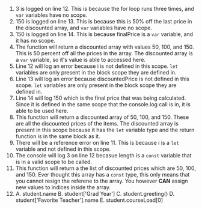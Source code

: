 1. 3 is logged on line 12. This is because the for loop runs three times, and `var` variables have no scope.
2. 150 is logged on line 13. This is because this is 50% off the last price in the discounted array, and `var` variables have no scope.
3. 150 is logged on line 14. This is because finalPrice is a `var` variable, and it has no scope.
4. The function will return a discounted array with values 50, 100, and 150. This is 50 percent off all the prices in the array. The discounted array is a `var` variable, so it's value is able to accessed here.
5. Line 12 will log an error because i is not defined in this scope. `let` variables are only present in the block scope they are defined in.
6. Line 13 will log an error because discountedPrice is not defined in this scope. `let` variables are only present in the block scope they are defined in.
7. Line 14 will log 150 which is the final price that was being calculated. Since it is defined in the same scope that the console.log call is in, it is able to be used here.
8. This function will return a discounted array of 50, 100, and 150. These are all the discounted prices of the items. The discounted array is present in this scope because it has the `let` variable type and the return function is in the same block as it.
9. There will be a reference error on line 11. This is because i is a `let` variable and not defined in this scope.
10. The console will log 3 on line 12 becasue length is a `const` variable that is in a valid scope to be called.
11. This function will return a the list of discounted prices which are 50, 100, and 150. Ever thought this array has a `const` type, this only means that you cannot resign the referene to the array. You however **CAN** assign new values to indices inside the array.
12. A. student.name
    B. student['Grad Year']
    C. student.greeting()
    D. student['Favorite Teacher'].name
    E. student.courseLoad[0]